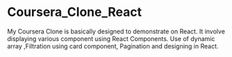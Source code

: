 # Coursera_Clone_React
My Coursera Clone is basically designed to demonstrate on React. It involve displaying various component using React Components. Use of dynamic array ,Filtration using card component, Pagination and designing in React. 
